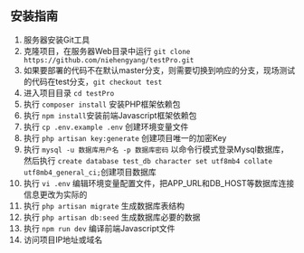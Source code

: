 ## 安装指南

1. 服务器安装Git工具
2. 克隆项目，在服务器Web目录中运行 `git clone https://github.com/niehengyang/testPro.git`
3. 如果要部署的代码不在默认master分支，则需要切换到响应的分支，现场测试的代码在test分支，`git checkout test`
4. 进入项目目录 `cd testPro`
5. 执行 `composer install` 安装PHP框架依赖包
6. 执行 `npm install`安装前端Javascript框架依赖包
7. 执行 `cp .env.example .env` 创建环境变量文件
8. 执行 `php artisan key:generate` 创建项目唯一的加密Key
9. 执行 `mysql -u 数据库用户名 -p 数据库密码` 以命令行模式登录Mysql数据库，然后执行 `create database test_db character set utf8mb4 collate utf8mb4_general_ci;`创建项目数据库
10. 执行 `vi .env` 编辑环境变量配置文件，把APP_URL和DB_HOST等数据库连接信息更改为实际的
11. 执行 `php artisan migrate` 生成数据库表结构
12. 执行 `php artisan db:seed` 生成数据库必要的数据
14. 执行 `npm run dev` 编译前端Javascript文件
20. 访问项目IP地址或域名
